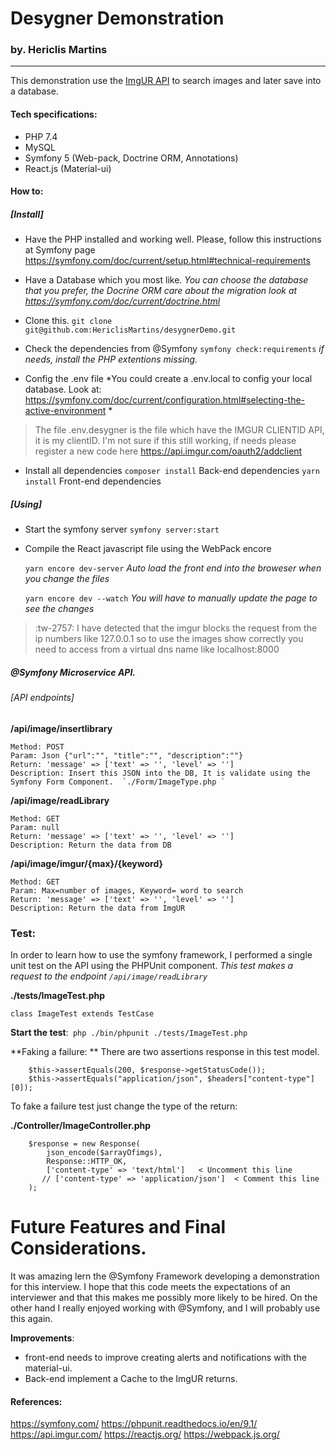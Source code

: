 # Desygner Demonstration 
### by. Hericlis Martins

------------
This demonstration use the <a href="https://api.imgur.com/">ImgUR API</a> to search images and later save into a database.


#### Tech specifications:

- PHP 7.4
- MySQL
- Symfony 5 (Web-pack, Doctrine ORM, Annotations)
- React.js (Material-ui)

#### How to:

##### [Install]

- Have the PHP installed and working well. Please, follow this instructions at Symfony page https://symfony.com/doc/current/setup.html#technical-requirements

- Have a Database which you most like. 
*You can choose the database that you prefer, the Docrine ORM care about the migration look at https://symfony.com/doc/current/doctrine.html*

- Clone this.  `git clone git@github.com:HericlisMartins/desygnerDemo.git`

- Check the dependencies from @Symfony `symfony check:requirements` 
*if needs, install the PHP extentions missing.*

- Config the .env file
*You could create a .env.local to config your local database. Look at: https://symfony.com/doc/current/configuration.html#selecting-the-active-environment *
> The file .env.desygner is the file which have the IMGUR CLIENTID API, it is my clientID. I'm not sure if this still working, if needs please register a new code here https://api.imgur.com/oauth2/addclient

- Install all dependencies
`composer install` Back-end dependencies
`yarn install` Front-end dependencies

##### [Using]

- Start the symfony server `symfony server:start`

- Compile the React javascript file using the WebPack encore

	`yarn encore dev-server` *Auto load the front end into the broweser when you change the files*

	`yarn encore dev --watch`  *You will have to manually update the page to see the changes*

> :tw-2757: I have detected that the imgur  blocks the request from the ip numbers like 127.0.0.1 so to use the images show correctly you need to access from a virtual dns name like localhost:8000


##### @Symfony Microservice API.

###### [API endpoints]
**/api/image/insertlibrary**

	Method: POST
	Param: Json {"url":"", "title":"", "description":""}
	Return: 'message' => ['text' => '', 'level' => '']
	Description: Insert this JSON into the DB, It is validate using the Symfony Form Component.  `./Form/ImageType.php `

**/api/image/readLibrary**

	Method: GET 
	Param: null
	Return: 'message' => ['text' => '', 'level' => '']
	Description: Return the data from DB

**/api/image/imgur/{max}/{keyword}**

	Method: GET 
	Param: Max=number of images, Keyword= word to search
	Return: 'message' => ['text' => '', 'level' => '']
	Description: Return the data from ImgUR


### Test:
In order to learn how to use the symfony framework, I performed a single unit test on the API using the PHPUnit component. 
*This test makes a request to the endpoint  `/api/image/readLibrary`*

**./tests/ImageTest.php**

	class ImageTest extends TestCase

**Start the test**:` php ./bin/phpunit ./tests/ImageTest.php`

**Faking a failure: ** There are two assertions response in this test model.

        $this->assertEquals(200, $response->getStatusCode());
        $this->assertEquals("application/json", $headers["content-type"][0]);

To fake a failure test just change the type of the return:

**./Controller/ImageController.php**

        $response = new Response(
            json_encode($arrayOfimgs),
            Response::HTTP_OK,
            ['content-type' => 'text/html']   < Uncomment this line
           // ['content-type' => 'application/json']  < Comment this line
        );


# Future Features and Final  Considerations.

It was amazing lern the @Symfony Framework developing a demonstration for this interview.
I hope that this code meets the expectations of an interviewer and that this makes me possibly more likely to be hired.
On the other hand I really enjoyed working with @Symfony, and I will probably use this again.

**Improvements**:

- front-end needs to improve creating alerts and notifications with the material-ui.
- Back-end implement a Cache to the ImgUR returns.

#### References:

https://symfony.com/
https://phpunit.readthedocs.io/en/9.1/
https://api.imgur.com/
https://reactjs.org/
https://webpack.js.org/

